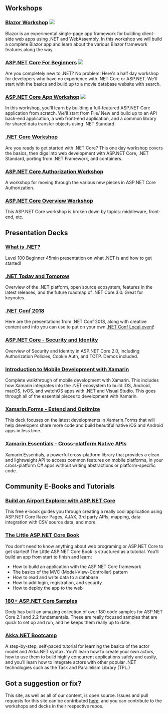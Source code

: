 ## Workshops

### [Blazor Workshop](https://github.com/dotnet-presentations/blazor-workshop/) ![](https://img.shields.io/github/last-commit/dotnet-presentations/blazor-workshop.svg?style=flat)

Blazor is an experimental single-page app framework for building client-side web apps using .NET and WebAssembly. In this workshop we will build a complete Blazor app and learn about the various Blazor framework features along the way.

### [ASP.NET Core For Beginners](https://github.com/dotnet-presentations/aspnetcore-for-beginners) ![](https://img.shields.io/github/last-commit/dotnet-presentations/aspnetcore-for-beginners.svg?style=flat)

Are you completely new to .NET? No problem! Here's a half day workshop for developers who have no experience with .NET Core or ASP.NET. We'll start with the basics and build up to a movie database website with search.

### [ASP.NET Core App Workshop](https://github.com/dotnet-presentations/aspnetcore-app-workshop) ![](https://img.shields.io/github/last-commit/dotnet-presentations/aspnetcore-app-workshop.svg?style=flat)

In this workshop, you'll learn by building a full-featured ASP.NET Core application from scratch. We'll start from File/ New and build up to an API back-end application, a web front-end application, and a common library for shared data transfer objects using .NET Standard.

### [.NET Core Workshop](https://github.com/dotnet-presentations/dotnetcore-workshop)

Are you ready to get started with .NET Core? This one day workshop covers the basics, then digs into web development with ASP.NET Core,
.NET Standard, porting from .NET Framework, and containers.

### [ASP.NET Core Authorization Workshop](https://github.com/blowdart/AspNetAuthorizationWorkshop)

A workshop for moving through the various new pieces in ASP.NET Core Authorization.

### [ASP.NET Core Overview Workshop](https://github.com/dotnet-presentations/aspnetcore-workshop)

This ASP.NET Core workshop is broken down by topics: middleware, front-end, etc.

## Presentation Decks

### [What is .NET?](https://github.com/dotnet-presentations/home/tree/master/.NET%20Intro)

Level 100 Beginner 45min presentation on what .NET is and how to get started!

### [.NET Today and Tomorow](https://github.com/dotnet-presentations/home/tree/master/.NET%20Keynote)

Overview of the .NET platform, open source ecosystem, features in the latest releases, and the future roadmap of .NET Core 3.0. Great for keynotes.

### [.NET Conf 2018](https://github.com/dotnet-presentations/dotnetconf2018)
Here are the presentations from .NET Conf 2018, along with creative content and info you can use to put on your own [.NET Conf Local event](https://www.dotnetconf.net/local-events)!

### [ASP.NET Core - Security and Identity](https://github.com/dotnet-presentations/home/tree/master/Security/ASP.NET%20Core%202.0)

Overview of Security and Identity in ASP.NET Core 2.0, including Authorization Policies, Cookie Auth, and TOTP. Demos included.

### [Introduction to Mobile Development with Xamarin](https://github.com/dotnet-presentations/mobile/tree/master/Introduction%20to%20Mobile%20Development%20with%20Xamarin)
Complete walkthrough of mobile development with Xamarin. This includes how Xamarin integrates into the .NET ecosystem to build iOS, Android, macOS, tvOS, and watchOS apps with .NET and Visual Studio. This goes through all of the essential pieces to development with Xamarin.

### [Xamarin.Forms - Extend and Optimize](https://github.com/dotnet-presentations/mobile/tree/master/Xamarin.Forms%20-%20Extend%20and%20Optimize)

This deck focuses on the latest developments in Xamarin.Forms that will help developers share more code and build beautiful native iOS and Android apps in less time.

### [Xamarin.Essentials - Cross-platform Native APIs](https://github.com/dotnet-presentations/mobile/tree/master/Xamarin.Essentials)

Xamarin.Essentials, a powerful cross-platform library that provides a clean and lightweight API to access common features on mobile platforms, in your cross-platform C# apps without writing abstractions or platform-specific code.

## Community E-Books and Tutorials

### [Build an Airport Explorer with ASP.NET Core](https://www.jerriepelser.com/books/airport-explorer)

This free e-book guides you through creating a really cool application using ASP.NET Core Razor Pages, AJAX, 3rd party APIs, mapping, data integration with CSV source data, and more.

### [The Little ASP.NET Core Book](https://www.recaffeinate.co/book/)

You don’t need to know anything about web programing or ASP.NET Core to get started! The Little ASP.NET Core Book is structured as a tutorial. You’ll build an app from start to finish and learn:

- How to build an application with the ASP.NET Core framework
- The basics of the MVC (Model-View-Controller) pattern
- How to read and write data to a database
- How to add login, registration, and security
- How to deploy the app to the web

### [180+ ASP.NET Core Samples](https://github.com/dodyg/practical-aspnetcore)
Dody has built an amazing collection of over 180 code samples for ASP.NET Core 2.1 and 2.2 fundamentals. These are really focused samples that are quick to set up and run, and he keeps them really up to date.

### [Akka.NET Bootcamp](https://github.com/petabridge/akka-bootcamp)
A step-by-step, self-paced tutorial for learning the basics of the actor model and Akka.NET syntax. You'll learn how to create your own actors, how to use them to build highly concurrent applications safely and easily, and you'll learn how to integrate actors with other popular .NET technologies such as the Task and Parallelism Library (TPL.)

## Got a suggestion or fix?
This site, as well as all of our content, is open source. Issues and pull requests for this site can be contributed [here](https://github.com/dotnet-presentations/dotnet-presentations.github.io), and you can contribute to the workshops and decks in their respective repos.
